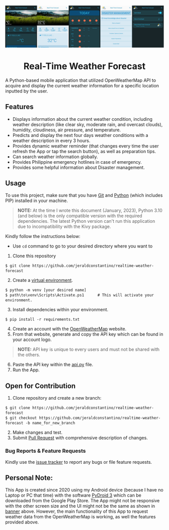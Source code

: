 ![banner](https://github.com/jeraldconstantino/realtime-weather-forecast/blob/master/banner.png)
<h1 align="center">Real-Time Weather Forecast</h1>
A Python-based mobile application that utilized OpenWeatherMap API to acquire and display the current weather information for a specific location inputted by the user.

## Features
- Displays information about the current weather condition, including weather description (like clear sky, moderate rain, and overcast clouds), humidity, cloudiness, air pressure, and temperature.
- Predicts and display the next four days weather conditions with a weather description in every 3 hours.
- Provides dynamic weather reminder (that changes every time the user refresh the App or tap the search button), as well as preparation tips.
- Can search weather information globally.
- Provides Philippine emergency hotlines in case of emergency.
- Provides some helpful information about Disaster management.

## Usage
To use this project, make sure that you have [Git](https://git-scm.com/) and [Python](https://www.python.org/downloads/) (which includes PIP) installed in your machine. 

> **NOTE:** At the time I wrote this document (January, 2023), Python 3.10 (and below) is the only compatible version with the required dependencies. The latest Python version can't run this application due to incompatibility with the Kivy package. 

Kindly follow the instructions below:    
* Use `cd` command to go to your desired directory where you want to 
1. Clone this repository
```
$ git clone https://github.com/jeraldconstantino/realtime-weather-forecast
```
2. Create a [virtual environment](https://docs.python.org/3/library/venv.html).
```
$ python -m venv [your desired name]
$ path\to\venv\Scripts\Activate.ps1      # This will activate your environment.
```
3. Install dependencies within your environment.
```
$ pip install -r requirements.txt
```
4. Create an account with the [OpenWeatherMap](https://openweathermap.org/) website.
5. From that website, generate and copy the API key which can be found in your account logo.
> **NOTE:** API key is unique to every users and must not be shared with the others. 
6. Paste the API key within the [api.py](https://github.com/jeraldconstantino/realtime-weather-forecast/blob/master/api.py) file.
7. Run the App.

## Open for Contribution
1. Clone repository and create a new branch: 
```
$ git clone https://github.com/jeraldconstantino/realtime-weather-forecast
$ git checkout https://github.com/jeraldconstantino/realtime-weather-forecast -b name_for_new_branch
```
2. Make changes and test.
3. Submit [Pull Request](https://github.com/jeraldconstantino/realtime-weather-forecast/pulls) with comprehensive description of changes.

### Bug Reports & Feature Requests
Kindly use the [issue tracker](https://github.com/jeraldconstantino/realtime-weather-forecast/issues) to report any bugs or file feature requests.

## Personal Note:
This App is created since 2020 using my Android device (because I have no Laptop or PC that time) with the software [PyDroid 3](https://play.google.com/store/apps/details?id=ru.iiec.pydroid3&hl=en&gl=US) which can be downloaded from the Google Play Store. The App might not be responsive with the other screen size and the UI might not be the same as shown in [banner](https://github.com/jeraldconstantino/realtime-weather-forecast/blob/master/banner.png) above. However, the main functionality of this App to request weather data from the OpenWeatherMap is working, as well the features provided above.
